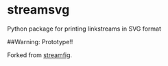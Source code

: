 # streamsvg

Python package for printing linkstreams in SVG format

##Warning: Prototype!!

Forked from [streamfig](https://github.com/TiphaineV/streamfig/tree/master/streamfig).
